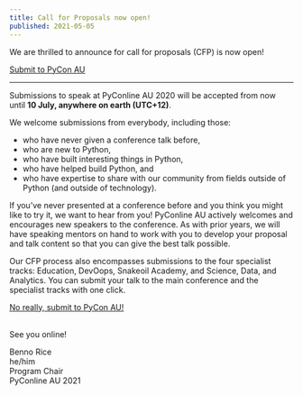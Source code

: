 ```yaml
---
title: Call for Proposals now open!
published: 2021-05-05
---
```


We are thrilled to announce for call for proposals (CFP) is now open!

<div class='center-content'>
    <a href="https://pretalx.com/pycon-au-2021/cfp" class='btn btn-chonk'>
        Submit to PyCon AU
    </a>
</div>
<hr>

Submissions to speak at PyConline AU 2020 will be accepted from now until **10 July, anywhere on earth (UTC+12)**. 

We welcome submissions from everybody, including those:

* who have never given a conference talk before,
* who are new to Python,
* who have built interesting things in Python, 
* who have helped build Python, and
* who have expertise to share with our community from fields outside of Python (and outside of technology).

If you’ve never presented at a conference before and you think you might like to try it, we want to hear from you! PyConline AU actively welcomes and encourages new speakers to the conference. As with prior years, we will have speaking mentors on hand to work with you to develop your proposal and talk content so that you can give the best talk possible.

Our CFP process also encompasses submissions to the four specialist tracks: Education, DevOops, Snakeoil Academy, and Science, Data, and Analytics. You can submit your talk to the main conference and the specialist tracks with one click.

<div class='center-content'>
    <a href="https://pretalx.com/pycon-au-2021/cfp" class='btn btn-chonk'>
        No really, submit to PyCon AU!
    </a>
</div>
<br>


See you online!

Benno Rice<br>he/him<br>Program Chair<br>PyConline AU 2021
